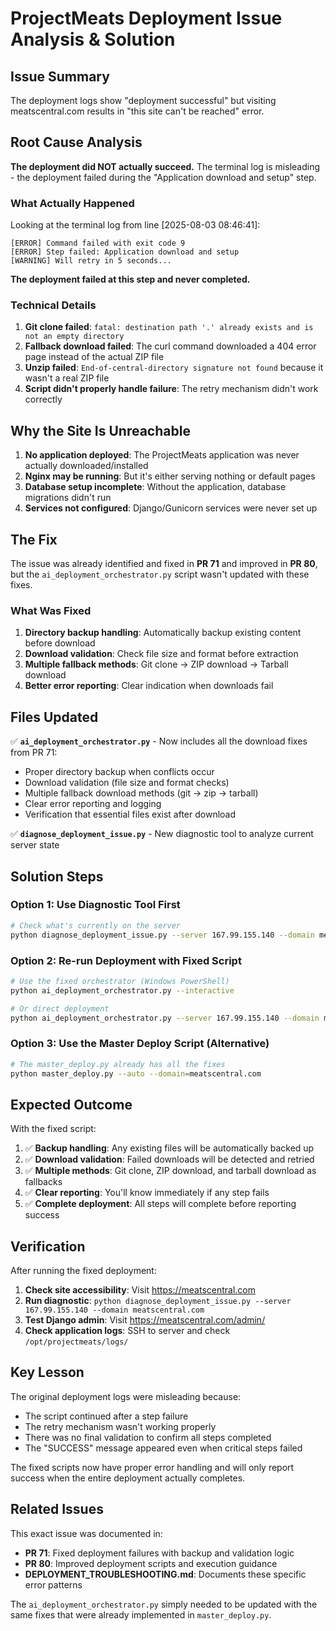# ProjectMeats Deployment Issue Analysis & Solution

## Issue Summary

The deployment logs show "deployment successful" but visiting meatscentral.com results in "this site can't be reached" error.

## Root Cause Analysis

**The deployment did NOT actually succeed.** The terminal log is misleading - the deployment failed during the "Application download and setup" step.

### What Actually Happened

Looking at the terminal log from line [2025-08-03 08:46:41]:

```
[ERROR] Command failed with exit code 9
[ERROR] Step failed: Application download and setup
[WARNING] Will retry in 5 seconds...
```

**The deployment failed at this step and never completed.**

### Technical Details

1. **Git clone failed**: `fatal: destination path '.' already exists and is not an empty directory`
2. **Fallback download failed**: The curl command downloaded a 404 error page instead of the actual ZIP file
3. **Unzip failed**: `End-of-central-directory signature not found` because it wasn't a real ZIP file
4. **Script didn't properly handle failure**: The retry mechanism didn't work correctly

## Why the Site Is Unreachable

1. **No application deployed**: The ProjectMeats application was never actually downloaded/installed
2. **Nginx may be running**: But it's either serving nothing or default pages
3. **Database setup incomplete**: Without the application, database migrations didn't run
4. **Services not configured**: Django/Gunicorn services were never set up

## The Fix

The issue was already identified and fixed in **PR 71** and improved in **PR 80**, but the `ai_deployment_orchestrator.py` script wasn't updated with these fixes.

### What Was Fixed

1. **Directory backup handling**: Automatically backup existing content before download
2. **Download validation**: Check file size and format before extraction
3. **Multiple fallback methods**: Git clone → ZIP download → Tarball download
4. **Better error reporting**: Clear indication when downloads fail

## Files Updated

✅ **`ai_deployment_orchestrator.py`** - Now includes all the download fixes from PR 71:
- Proper directory backup when conflicts occur
- Download validation (file size and format checks)
- Multiple fallback download methods (git → zip → tarball)
- Clear error reporting and logging
- Verification that essential files exist after download

✅ **`diagnose_deployment_issue.py`** - New diagnostic tool to analyze current server state

## Solution Steps

### Option 1: Use Diagnostic Tool First
```bash
# Check what's currently on the server
python diagnose_deployment_issue.py --server 167.99.155.140 --domain meatscentral.com
```

### Option 2: Re-run Deployment with Fixed Script
```bash
# Use the fixed orchestrator (Windows PowerShell)
python ai_deployment_orchestrator.py --interactive

# Or direct deployment
python ai_deployment_orchestrator.py --server 167.99.155.140 --domain meatscentral.com --auto
```

### Option 3: Use the Master Deploy Script (Alternative)
```bash
# The master_deploy.py already has all the fixes
python master_deploy.py --auto --domain=meatscentral.com
```

## Expected Outcome

With the fixed script:

1. ✅ **Backup handling**: Any existing files will be automatically backed up
2. ✅ **Download validation**: Failed downloads will be detected and retried
3. ✅ **Multiple methods**: Git clone, ZIP download, and tarball download as fallbacks
4. ✅ **Clear reporting**: You'll know immediately if any step fails
5. ✅ **Complete deployment**: All steps will complete before reporting success

## Verification

After running the fixed deployment:

1. **Check site accessibility**: Visit https://meatscentral.com
2. **Run diagnostic**: `python diagnose_deployment_issue.py --server 167.99.155.140 --domain meatscentral.com`
3. **Test Django admin**: Visit https://meatscentral.com/admin/
4. **Check application logs**: SSH to server and check `/opt/projectmeats/logs/`

## Key Lesson

The original deployment logs were misleading because:
- The script continued after a step failure
- The retry mechanism wasn't working properly
- There was no final validation to confirm all steps completed
- The "SUCCESS" message appeared even when critical steps failed

The fixed scripts now have proper error handling and will only report success when the entire deployment actually completes.

## Related Issues

This exact issue was documented in:
- **PR 71**: Fixed deployment failures with backup and validation logic
- **PR 80**: Improved deployment scripts and execution guidance
- **DEPLOYMENT_TROUBLESHOOTING.md**: Documents these specific error patterns

The `ai_deployment_orchestrator.py` simply needed to be updated with the same fixes that were already implemented in `master_deploy.py`.